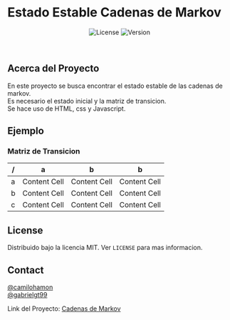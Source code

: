 <h1>Estado Estable Cadenas de Markov</h1>
<p align="center">
  <img alt="License" src="https://img.shields.io/badge/license-MIT-green">
  <img alt="Version" src="https://img.shields.io/badge/release-v1.0-blue">
</p>

<br />

<!-- ABOUT THE PROJECT -->
## Acerca del Proyecto
En este proyecto se busca encontrar el estado estable de las cadenas de markov.<br />
Es necesario el estado inicial y la matriz de transicion.<br />
Se hace uso de HTML, css y Javascript.<br />

<!-- EXAMPLE -->
## Ejemplo
### Matriz de Transicion

|       /       |       a       |       b       |       b       |
| ------------- | ------------- | ------------- | ------------- |
|       a       | Content Cell  | Content Cell  | Content Cell  |
|       b       | Content Cell  | Content Cell  | Content Cell  |
|       c       | Content Cell  | Content Cell  | Content Cell  |

<!-- LICENSE -->
## License

Distribuido bajo la licencia MIT. Ver `LICENSE` para mas informacion.

<!-- CONTACT -->
## Contact

[@camilohamon](https://github.com/camilohamon)<br />
[@gabrielgt99](https://github.com/gabrielgt99)

Link del Proyecto: [Cadenas de Markov](https://github.com/gabrielgt99/Cadenas-de-Markov)
